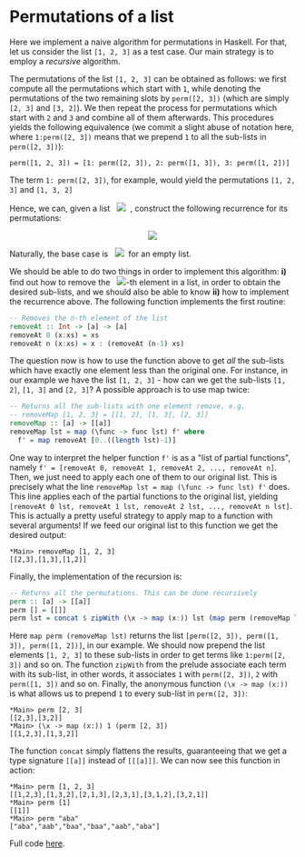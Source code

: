 # Permutations of a list


Here we implement a naive algorithm for permutations in Haskell. For that, let us consider the list `[1, 2, 3]` as a test case. Our main strategy is to employ a _recursive_ algorithm.

The permutations of the list `[1, 2, 3]` can be obtained as follows: we first compute all the permutations which start with `1`, while denoting the permutations of the two remaining slots by `perm([2, 3])` (which are simply `[2, 3]` and `[3, 2]`). We then repeat the process for permutations which start with `2` and `3` and combine all of them afterwards. This procedures yields the following equivalence (we commit a slight abuse of notation here, where `1:perm([2, 3])` means that we prepend `1` to all the sub-lists in `perm([2, 3])`):

```
perm([1, 2, 3]) = [1: perm([2, 3]), 2: perm([1, 3]), 3: perm([1, 2])]
```

The term `1: perm([2, 3])`, for example, would yield the permutations `[1, 2, 3]` and `[1, 3, 2]`

Hence, we can, given a list &nbsp; <!--This is an extra space-->
<img src="http://latex.codecogs.com/svg.latex?
\ell = (l_1, l_2, ..., l_n)"/> &nbsp;, construct the following recurrence for its permutations:

 <p align="center">
 <img src="http://latex.codecogs.com/svg.latex?
 \mathcal{P}(\ell) = (l_1, \mathcal{P}(l_2, ..., l_n))
 +(l_2, \mathcal{P}(l_1, ..., l_n))
 +...
 +(l_n, \mathcal{P}(l_1, ..., l_{n-1})).
 "/>
 </p>

Naturally, the base case is &nbsp; <img src="http://latex.codecogs.com/svg.latex?\mathcal{P}(\o)= \o"/> &nbsp;for an empty list.

We should be able to do two things in order to implement this algorithm: **i)** find out how to remove the &nbsp; <img src="http://latex.codecogs.com/svg.latex?k"/>-th element in a list, in order to obtain the desired sub-lists, and we should also be able to know **ii)** how to implement the recurrence above.  The following function implements the first routine:

```haskell
-- Removes the n-th element of the list
removeAt :: Int -> [a] -> [a]
removeAt 0 (x:xs) = xs
removeAt n (x:xs) = x : (removeAt (n-1) xs)
```

The question now is how to use the function above to get _all_ the sub-lists which have exactly one element less than the original one. For instance, in our example we have the list `[1, 2, 3]` - how can we get the sub-lists `[1, 2]`, `[1, 3]` and `[2, 3]`? A possible approach is to use map twice:

```haskell
-- Returns all the sub-lists with one element remove, e.g.
-- removeMap [1, 2, 3] = [[1, 2], [1, 3], [2, 3]]
removeMap :: [a] -> [[a]]
removeMap lst = map (\func -> func lst) f' where
  f' = map removeAt [0..((length lst)-1)]
```

One way to interpret the helper function `f'` is as a "list of partial functions", namely `f' = [removeAt 0, removeAt 1, removeAt 2, ..., removeAt n]`. Then, we just need to apply each one of them to our original list. This is precisely what the line `removeMap lst = map (\func -> func lst) f'` does. This line applies each of the partial functions to the original list, yielding `[removeAt 0 lst, removeAt 1 lst, removeAt 2 lst, ..., removeAt n lst]`. This is actually a pretty useful strategy to apply map to a function with several arguments! If we feed our original list to this function we get the desired output:

```none
*Main> removeMap [1, 2, 3]
[[2,3],[1,3],[1,2]]
```

Finally, the implementation of the recursion is:

```Haskell
-- Returns all the permutations. This can be done recursively
perm :: [a] -> [[a]]
perm [] = [[]]
perm lst = concat $ zipWith (\x -> map (x:)) lst (map perm (removeMap lst))
```
Here `map perm (removeMap lst)` returns the list `[perm([2, 3]), perm([1, 3]), perm([1, 2])]`, in our example. We should now prepend the list elements `[1, 2, 3]` to these sub-lists in order to get terms like `1:perm([2, 3])` and so on. The function `zipWith` from the prelude associate each term with its sub-list, in other words, it associates `1` with `perm([2, 3])`, `2` with `perm([1, 3])` and so on. Finally, the anonymous function `(\x -> map (x:))` is what allows us to prepend `1` to every sub-list in  `perm([2, 3])`:

```none
*Main> perm [2, 3]
[[2,3],[3,2]]
*Main> (\x -> map (x:)) 1 (perm [2, 3])
[[1,2,3],[1,3,2]]
```

The function `concat` simply flattens the results, guaranteeing that we get a type signature ```[[a]]``` instead of `[[[a]]]`. We can now see this function in action:

```none
*Main> perm [1, 2, 3]
[[1,2,3],[1,3,2],[2,1,3],[2,3,1],[3,1,2],[3,2,1]]
*Main> perm [1]
[[1]]
*Main> perm "aba"
["aba","aab","baa","baa","aab","aba"]
```

Full code [here](https://github.com/alves-gabriel/haskell_projects/blob/main/standalone_problems/permutations.hs).
